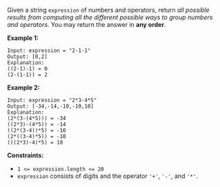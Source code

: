 Given a string `expression` of numbers and operators, return _all possible
results from computing all the different possible ways to group numbers and
operators_. You may return the answer in **any order**.



**Example 1:**

    
    
    Input: expression = "2-1-1"
    Output: [0,2]
    Explanation:
    ((2-1)-1) = 0 
    (2-(1-1)) = 2
    

**Example 2:**

    
    
    Input: expression = "2*3-4*5"
    Output: [-34,-14,-10,-10,10]
    Explanation:
    (2*(3-(4*5))) = -34 
    ((2*3)-(4*5)) = -14 
    ((2*(3-4))*5) = -10 
    (2*((3-4)*5)) = -10 
    (((2*3)-4)*5) = 10
    



**Constraints:**

  * `1 <= expression.length <= 20`
  * `expression` consists of digits and the operator `'+'`, `'-'`, and `'*'`.

